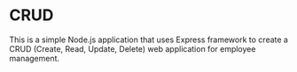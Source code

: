 # CRUD
This is a simple Node.js application that uses Express framework to create a CRUD (Create, Read, Update, Delete) web application for employee management. 
